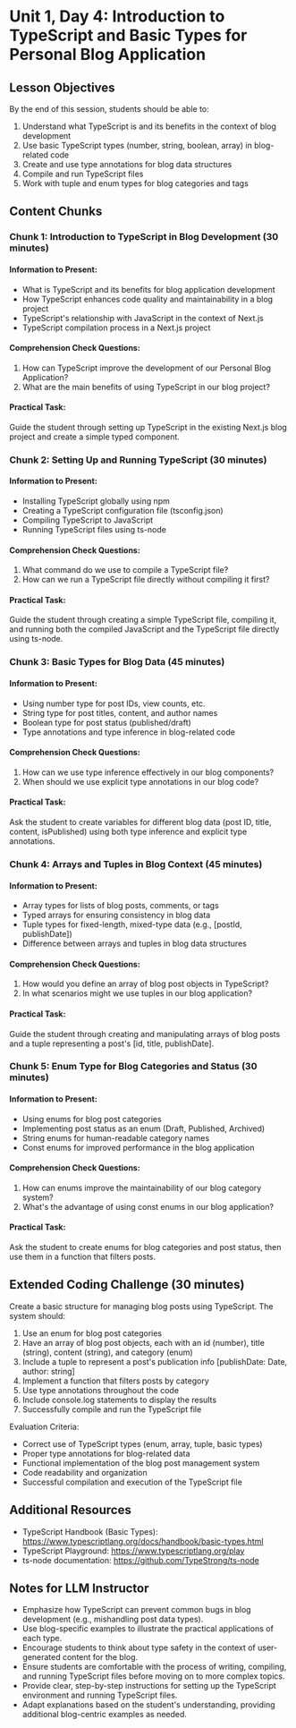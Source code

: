 # Unit 1, Day 4: Introduction to TypeScript and Basic Types for Personal Blog Application

## Lesson Objectives
By the end of this session, students should be able to:
1. Understand what TypeScript is and its benefits in the context of blog development
2. Use basic TypeScript types (number, string, boolean, array) in blog-related code
3. Create and use type annotations for blog data structures
4. Compile and run TypeScript files
5. Work with tuple and enum types for blog categories and tags

## Content Chunks

### Chunk 1: Introduction to TypeScript in Blog Development (30 minutes)

#### Information to Present:
- What is TypeScript and its benefits for blog application development
- How TypeScript enhances code quality and maintainability in a blog project
- TypeScript's relationship with JavaScript in the context of Next.js
- TypeScript compilation process in a Next.js project

#### Comprehension Check Questions:
1. How can TypeScript improve the development of our Personal Blog Application?
2. What are the main benefits of using TypeScript in our blog project?

#### Practical Task:
Guide the student through setting up TypeScript in the existing Next.js blog project and create a simple typed component.

### Chunk 2: Setting Up and Running TypeScript (30 minutes)

#### Information to Present:
- Installing TypeScript globally using npm
- Creating a TypeScript configuration file (tsconfig.json)
- Compiling TypeScript to JavaScript
- Running TypeScript files using ts-node

#### Comprehension Check Questions:
1. What command do we use to compile a TypeScript file?
2. How can we run a TypeScript file directly without compiling it first?

#### Practical Task:
Guide the student through creating a simple TypeScript file, compiling it, and running both the compiled JavaScript and the TypeScript file directly using ts-node.

### Chunk 3: Basic Types for Blog Data (45 minutes)

#### Information to Present:
- Using number type for post IDs, view counts, etc.
- String type for post titles, content, and author names
- Boolean type for post status (published/draft)
- Type annotations and type inference in blog-related code

#### Comprehension Check Questions:
1. How can we use type inference effectively in our blog components?
2. When should we use explicit type annotations in our blog code?

#### Practical Task:
Ask the student to create variables for different blog data (post ID, title, content, isPublished) using both type inference and explicit type annotations.

### Chunk 4: Arrays and Tuples in Blog Context (45 minutes)

#### Information to Present:
- Array types for lists of blog posts, comments, or tags
- Typed arrays for ensuring consistency in blog data
- Tuple types for fixed-length, mixed-type data (e.g., [postId, publishDate])
- Difference between arrays and tuples in blog data structures

#### Comprehension Check Questions:
1. How would you define an array of blog post objects in TypeScript?
2. In what scenarios might we use tuples in our blog application?

#### Practical Task:
Guide the student through creating and manipulating arrays of blog posts and a tuple representing a post's [id, title, publishDate].

### Chunk 5: Enum Type for Blog Categories and Status (30 minutes)

#### Information to Present:
- Using enums for blog post categories
- Implementing post status as an enum (Draft, Published, Archived)
- String enums for human-readable category names
- Const enums for improved performance in the blog application

#### Comprehension Check Questions:
1. How can enums improve the maintainability of our blog category system?
2. What's the advantage of using const enums in our blog application?

#### Practical Task:
Ask the student to create enums for blog categories and post status, then use them in a function that filters posts.

## Extended Coding Challenge (30 minutes)

Create a basic structure for managing blog posts using TypeScript. The system should:

1. Use an enum for blog post categories
2. Have an array of blog post objects, each with an id (number), title (string), content (string), and category (enum)
3. Include a tuple to represent a post's publication info [publishDate: Date, author: string]
4. Implement a function that filters posts by category
5. Use type annotations throughout the code
6. Include console.log statements to display the results
7. Successfully compile and run the TypeScript file

Evaluation Criteria:
- Correct use of TypeScript types (enum, array, tuple, basic types)
- Proper type annotations for blog-related data
- Functional implementation of the blog post management system
- Code readability and organization
- Successful compilation and execution of the TypeScript file

## Additional Resources
- TypeScript Handbook (Basic Types): https://www.typescriptlang.org/docs/handbook/basic-types.html
- TypeScript Playground: https://www.typescriptlang.org/play
- ts-node documentation: https://github.com/TypeStrong/ts-node

## Notes for LLM Instructor
- Emphasize how TypeScript can prevent common bugs in blog development (e.g., mishandling post data types).
- Use blog-specific examples to illustrate the practical applications of each type.
- Encourage students to think about type safety in the context of user-generated content for the blog.
- Ensure students are comfortable with the process of writing, compiling, and running TypeScript files before moving on to more complex topics.
- Provide clear, step-by-step instructions for setting up the TypeScript environment and running TypeScript files.
- Adapt explanations based on the student's understanding, providing additional blog-centric examples as needed.

